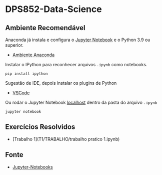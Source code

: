 # DPS852-Data-Science

## Ambiente Recomendável

Anaconda já instala e configura o [Jupyter Notebook](https://jupyter.org/) e o Python 3.9 ou superior.

* [Ambiente Anaconda](https://docs.anaconda.com/anaconda/install/windows/)

Instalar o IPython para reconhecer arquivos `.ipynb` como notebooks.

    pip install ipython

Sugestão de IDE, depois instalar os plugins de Python

* [VSCode](https://code.visualstudio.com/)
  
Ou rodar o Jupyter Notebook [localhost](http://localhost:8888) dentro da pasta do arquivo `.ipynb`

    jupyter notebook

## Exercícios Resolvidos

* [Trabalho 1](T1/TRABALHO/trabalho pratico 1.ipynb)

## Fonte

* [Jupyter-Notebooks](https://jupyter-notebook.readthedocs.io/en/latest/index.html)
